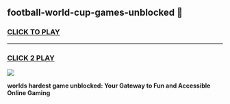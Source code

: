 
## football-world-cup-games-unblocked 👋
<h3>
<a href="https://premium.freeplayer.one?title=football-world-cup-games-unblocked&ref=14F">CLICK TO PLAY</a></h3>
<hr>

<h3>
<a href="https://premium.freeplayer.one?title=football-world-cup-games-unblocked&ref=14F">CLICK 2 PLAY</a>
  
</h3>

<a href="https://premium.freeplayer.one?title=football-world-cup-games-unblocked&ref=12F/"><img src="https://clearcache.store/games.png"></a>


**worlds hardest game unblocked: Your Gateway to Fun and Accessible Online Gaming**
